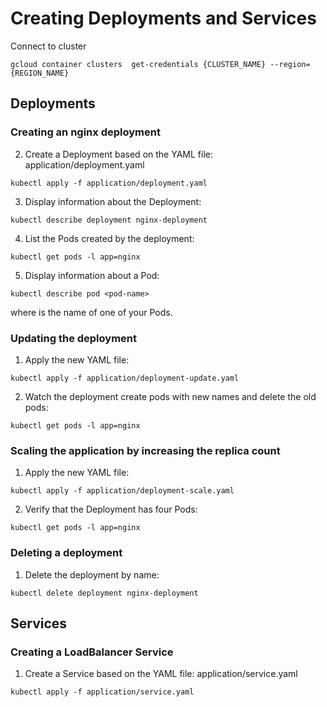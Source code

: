 # Creating Deployments and Services

Connect to cluster
```
gcloud container clusters  get-credentials {CLUSTER_NAME} --region={REGION_NAME}
```
## Deployments

### Creating an nginx deployment 


2. Create a Deployment based on the YAML file: application/deployment.yaml

```
kubectl apply -f application/deployment.yaml
```

3. Display information about the Deployment:

```
kubectl describe deployment nginx-deployment

```
4. List the Pods created by the deployment:

```
kubectl get pods -l app=nginx
```
5. Display information about a Pod:

```
kubectl describe pod <pod-name>
```
where <pod-name> is the name of one of your Pods.


### Updating the deployment
1. Apply the new YAML file:

```
kubectl apply -f application/deployment-update.yaml
```
2. Watch the deployment create pods with new names and delete the old pods:

```
kubectl get pods -l app=nginx
```

### Scaling the application by increasing the replica count

1. Apply the new YAML file:

``` 
kubectl apply -f application/deployment-scale.yaml
```

2. Verify that the Deployment has four Pods:
```
kubectl get pods -l app=nginx
```

### Deleting a deployment

1. Delete the deployment by name:
```
kubectl delete deployment nginx-deployment
```

## Services
### Creating a LoadBalancer Service

1. Create a Service based on the YAML file: application/service.yaml

```
kubectl apply -f application/service.yaml
```
